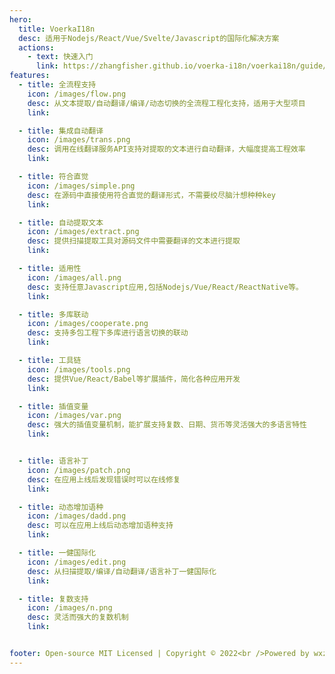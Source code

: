 ```yaml
---
hero:
  title: VoerkaI18n
  desc: 适用于Nodejs/React/Vue/Svelte/Javascript的国际化解决方案
  actions:
    - text: 快速入门
      link: https://zhangfisher.github.io/voerka-i18n/voerkai18n/guide/intro/get-started
features:
  - title: 全流程支持
    icon: /images/flow.png
    desc: 从文本提取/自动翻译/编译/动态切换的全流程工程化支持，适用于大型项目
    link:  

  - title: 集成自动翻译
    icon: /images/trans.png
    desc: 调用在线翻译服务API支持对提取的文本进行自动翻译，大幅度提高工程效率
    link:  

  - title: 符合直觉
    icon: /images/simple.png
    desc: 在源码中直接使用符合直觉的翻译形式，不需要绞尽脑汁想种种key
    link:  

  - title: 自动提取文本
    icon: /images/extract.png
    desc: 提供扫描提取工具对源码文件中需要翻译的文本进行提取
    link: 

  - title: 适用性
    icon: /images/all.png
    desc: 支持任意Javascript应用,包括Nodejs/Vue/React/ReactNative等。
    link: 

  - title: 多库联动
    icon: /images/cooperate.png
    desc: 支持多包工程下多库进行语言切换的联动
    link:  

  - title: 工具链
    icon: /images/tools.png
    desc: 提供Vue/React/Babel等扩展插件，简化各种应用开发
    link: 

  - title: 插值变量
    icon: /images/var.png
    desc: 强大的插值变量机制，能扩展支持复数、日期、货币等灵活强大的多语言特性
    link: 


  - title: 语言补丁
    icon: /images/patch.png
    desc: 在应用上线后发现错误时可以在线修复
    link: 

  - title: 动态增加语种
    icon: /images/dadd.png
    desc: 可以在应用上线后动态增加语种支持
    link:  

  - title: 一健国际化
    icon: /images/edit.png
    desc: 从扫描提取/编译/自动翻译/语言补丁一健国际化
    link: 

  - title: 复数支持
    icon: /images/n.png
    desc: 灵活而强大的复数机制
    link: 


footer: Open-source MIT Licensed | Copyright © 2022<br />Powered by wxzhang
---
```


 
